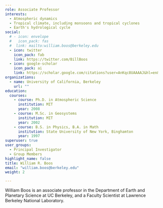 ```yaml
---
role: Associate Professor
interests:
  - Atmospheric dynamics
  - Tropical climate, including monsoons and tropical cyclones
  - Earth's hydrological cycle
social:
  # - icon: envelope
  #   icon_pack: fas
  #  link: mailto:william.boos@berkeley.edu
  - icon: twitter
    icon_pack: fab
    link: https://twitter.com/BillBoos
  - icon: google-scholar
    icon_pack: ai
    link: https://scholar.google.com/citations?user=AnKqc8UAAAAJ&hl=en&oi=ao
organizations:
  - name: University of California, Berkeley
    url: ""
education:
  courses:
    - course: Ph.D. in Atmospheric Science
      institution: MIT
      year: 2008
    - course: M.Sc. in Geosystems
      institution: MIT
      year: 2002
    - course: B.S. in Physics, B.A. in Math
      institution: State University of New York, Binghamton
      year: 1997
superuser: true
user_groups:
  - Principal Investigator
  - Group Members
highlight_name: false
title: William R. Boos
email: "william.boos@berkeley.edu"
weight: 2

---
```


William Boos is an associate professor in the Department of Earth and Planetary Science at UC Berkeley, and a Faculty Scientist at Lawrence Berkeley National Laboratory.
